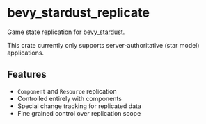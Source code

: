 # bevy_stardust_replicate
Game state replication for [bevy_stardust](https://github.com/Veritius/bevy_stardust/).

This crate currently only supports server-authoritative (star model) applications.

## Features
- `Component` and `Resource` replication
- Controlled entirely with components
- Special change tracking for replicated data
- Fine grained control over replication scope